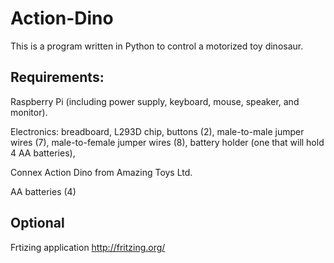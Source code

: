# Action-Dino
This is a program written in Python to control a motorized toy dinosaur.

## Requirements:
  Raspberry Pi (including power supply, keyboard, mouse, speaker, and monitor).
  
  Electronics:
    breadboard,
    L293D chip,
    buttons (2),
    male-to-male jumper wires (7),
    male-to-female jumper wires (8),
    battery holder (one that will hold 4 AA batteries),
    
  Connex Action Dino from Amazing Toys Ltd.
  
  AA batteries (4)

## Optional
  Frtizing application
  http://fritzing.org/

